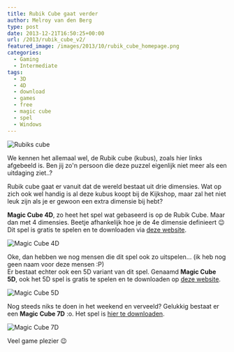 ```yaml
---
title: Rubik Cube gaat verder
author: Melroy van den Berg
type: post
date: 2013-12-21T16:50:25+00:00
url: /2013/rubik_cube_v2/
featured_image: /images/2013/10/rubik_cube_homepage.png
categories:
  - Gaming
  - Intermediate
tags:
  - 3D
  - 4D
  - download
  - games
  - free
  - magic cube
  - spel
  - Windows
---
```


![Rubiks cube](/images/2013/10/Rubiks_Cube_cropped.jpg)

We kennen het allemaal wel, de Rubik cube (kubus), zoals hier links afgebeeld is. Ben jij zo'n persoon die deze puzzel eigenlijk niet meer als een uitdaging ziet..?

<!--more-->

Rubik cube gaat er vanuit dat de wereld bestaat uit drie dimensies. Wat op zich ook wel handig is al deze kubus koopt bij de Kijkshop, maar zal het niet leuk zijn als je er gewoon een extra dimensie bij hebt?

**Magic Cube 4D**, zo heet het spel wat gebaseerd is op de Rubik Cube. Maar dan met 4 dimensies. Beetje afhankelijk hoe je de 4e dimensie definieert 😉 Dit spel is gratis te spelen en te downloaden via [deze website](http://www.superliminal.com/cube/cube.htm).

![Magic Cube 4D](/images/2013/10/rb_4d.jpg "Magic Cube 4D")

Oke, dan hebben we nog mensen die dit spel ook zo uitspelen... (ik heb nog geen naam voor deze mensen :P)  
Er bestaat echter ook een 5D variant van dit spel. Genaamd **Magic Cube 5D**, ook het 5D spel is gratis te spelen en te downloaden op [deze website](http://www.gravitation3d.com/magiccube5d/).

![Magic Cube 5D](/images/2013/10/rb_5d.png "Magic Cube 5D")

Nog steeds niks te doen in het weekend en verveeld? Gelukkig bestaat er een **Magic Cube 7D** :o. Het spel is [hier te downloaden](http://astr73.narod.ru/MC7D/MC7D.html).

![Magic Cube 7D](/images/2013/10/rb_7d.jpg "Magic Cube 7D")

Veel game plezier 😉
